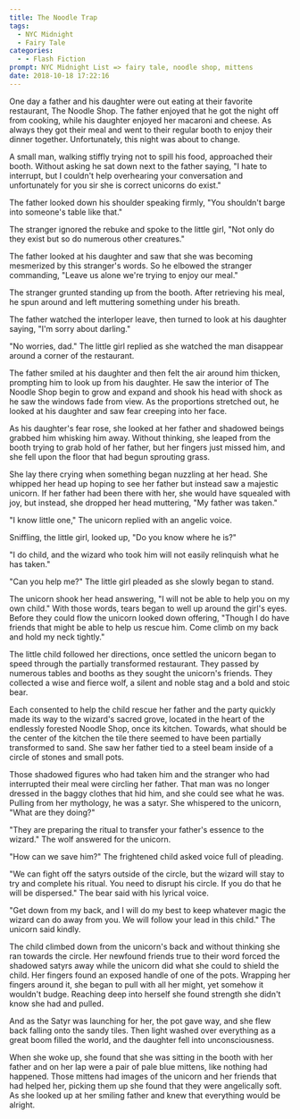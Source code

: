 ```yaml
---
title: The Noodle Trap
tags:
  - NYC Midnight
  - Fairy Tale
categories:
  - - Flash Fiction
prompt: NYC Midnight List => fairy tale, noodle shop, mittens
date: 2018-10-18 17:22:16
---
```


One day a father and his daughter were out eating at their favorite restaurant, The Noodle Shop.  The father enjoyed that he got the night off from cooking, while his daughter enjoyed her macaroni and cheese.  As always they got their meal and went to their regular booth to enjoy their dinner together.  Unfortunately, this night was about to change.

A small man, walking stiffly trying not to spill his food, approached their booth.  Without asking he sat down next to the father saying, "I hate to interrupt, but I couldn't help overhearing your conversation and unfortunately for you sir she is correct unicorns do exist.<!-- more -->"

The father looked down his shoulder speaking firmly, "You shouldn't barge into someone's table like that."

The stranger ignored the rebuke and spoke to the little girl, "Not only do they exist but so do numerous other creatures."

The father looked at his daughter and saw that she was becoming mesmerized by this stranger's words.   So he elbowed the stranger commanding, "Leave us alone we're trying to enjoy our meal."

The stranger grunted standing up from the booth.  After retrieving his meal, he spun around and left muttering something under his breath.

The father watched the interloper leave, then turned to look at his daughter saying, "I'm sorry about darling."

"No worries, dad."  The little girl replied as she watched the man disappear around a corner of the restaurant.

The father smiled at his daughter and then felt the air around him thicken, prompting him to look up from his daughter.  He saw the interior of The Noodle Shop begin to grow and expand and shook his head with shock as he saw the windows fade from view.  As the proportions stretched out, he looked at his daughter and saw fear creeping into her face.

As his daughter's fear rose, she looked at her father and shadowed beings grabbed him whisking him away.  Without thinking, she leaped from the booth trying to grab hold of her father, but her fingers just missed him, and she fell upon the floor that had begun sprouting grass.

She lay there crying when something began nuzzling at her head.  She whipped her head up hoping to see her father but instead saw a majestic unicorn.  If her father had been there with her, she would have squealed with joy, but instead, she dropped her head muttering, "My father was taken."

"I know little one," The unicorn replied with an angelic voice.

Sniffling, the little girl, looked up, "Do you know where he is?"

"I do child, and the wizard who took him will not easily relinquish what he has taken."

"Can you help me?"  The little girl pleaded as she slowly began to stand.

The unicorn shook her head answering, "I will not be able to help you on my own child."  With those words, tears began to well up around the girl's eyes.  Before they could flow the unicorn looked down offering, "Though I do have friends that might be able to help us rescue him.  Come climb on my back and hold my neck tightly."

The little child followed her directions, once settled the unicorn began to speed through the partially transformed restaurant.  They passed by numerous tables and booths as they sought the unicorn's friends.  They collected a wise and fierce wolf, a silent and noble stag and a bold and stoic bear.

Each consented to help the child rescue her father and the party quickly made its way to the wizard's sacred grove, located in the heart of the endlessly forested Noodle Shop, once its kitchen.  Towards, what should be the center of the kitchen the tile there seemed to have been partially transformed to sand.  She saw her father tied to a steel beam inside of a circle of stones and small pots.

Those shadowed figures who had taken him and the stranger who had interrupted their meal were circling her father.  That man was no longer dressed in the baggy clothes that hid him, and she could see what he was.  Pulling from her mythology, he was a satyr.  She whispered to the unicorn, "What are they doing?"

"They are preparing the ritual to transfer your father's essence to the wizard."  The wolf answered for the unicorn.

"How can we save him?"  The frightened child asked voice full of pleading.

"We can fight off the satyrs outside of the circle, but the wizard will stay to try and complete his ritual.  You need to disrupt his circle.  If you do that he will be dispersed."  The bear said with his lyrical voice.

"Get down from my back, and I will do my best to keep whatever magic the wizard can do away from you.  We will follow your lead in this child."  The unicorn said kindly.

The child climbed down from the unicorn's back and without thinking she ran towards the circle.  Her newfound friends true to their word forced the shadowed satyrs away while the unicorn did what she could to shield the child.  Her fingers found an exposed handle of one of the pots.  Wrapping her fingers around it, she began to pull with all her might, yet somehow it wouldn't budge.  Reaching deep into herself she found strength she didn't know she had and pulled.

And as the Satyr was launching for her, the pot gave way, and she flew back falling onto the sandy tiles.  Then light washed over everything as a great boom filled the world, and the daughter fell into unconsciousness.

When she woke up, she found that she was sitting in the booth with her father and on her lap were a pair of pale blue mittens, like nothing had happened.  Those mittens had images of the unicorn and her friends that had helped her, picking them up she found that they were angelically soft.  As she looked up at her smiling father and knew that everything would be alright.